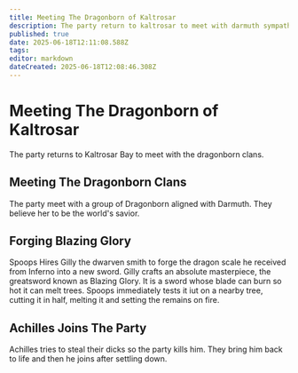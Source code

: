```yaml
---
title: Meeting The Dragonborn of Kaltrosar
description: The party return to kaltrosar to meet with darmuth sympathizers
published: true
date: 2025-06-18T12:11:08.588Z
tags: 
editor: markdown
dateCreated: 2025-06-18T12:08:46.308Z
---
```


# Meeting The Dragonborn of Kaltrosar
The party returns to Kaltrosar Bay to meet with the dragonborn clans. 


## Meeting The Dragonborn Clans
The party meet with a group of Dragonborn aligned with Darmuth. They believe her to be the world's savior.


## Forging Blazing Glory
Spoops Hires Gilly the dwarven smith to forge the dragon scale he received from Inferno into a new sword. Gilly crafts an absolute masterpiece, the greatsword known as Blazing Glory. It is a sword whose blade can burn so hot it can melt trees. Spoops immediately tests it iut on a nearby tree, cutting it in half, melting it and setting the remains on fire.

## Achilles Joins The Party
Achilles tries to steal their dicks so the party kills him. They bring him back to life and then he joins after settling down.